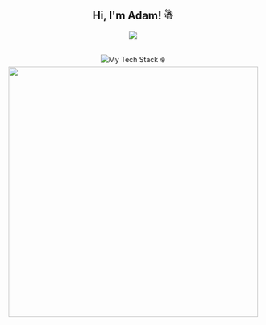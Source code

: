 <h2 align="center">Hi, I'm Adam! ☃</h2>

<div align="center">
  <img src="https://readme-typing-svg.herokuapp.com?font=Fira+Code&weight=500&size=28&pause=1000&color=vue&center=true&vCenter=true&width=600&lines=Confidently+Cruising+Creatively;Back+End+Developer;Automation+Enthusiast;"/>
</div>
<br>


<p align="center">
  <img src="https://github-readme-tech-stack.vercel.app/api/cards?title=My+Tech+Stack+%E2%9D%84%EF%B8%8F&align=center&titleAlign=center&fontFamily=Monospace&lineCount=2&theme=vue&bg=%2335495E&badge=%233E556E&border=%233E556E&titleColor=%2341B883&line1=SELENIUM%2CSELENIUM%2C6cacb4%3BAIOHTTP%2CAIOHTTP%2C70a8aa%3BPYTHON%2CPYTHON%2C6ea29e%3B&line2=FLASK%2CFLASK%2C85cac2%3Bvercel%2Cvercel%2C75a9a5%3B" alt="My Tech Stack ❄️" /><br>
  <img src="https://github-readme-streak-stats.herokuapp.com/?user=ADAmbankz&theme=vue-dark&hide_border=true" width=495>
</p>

<br>



